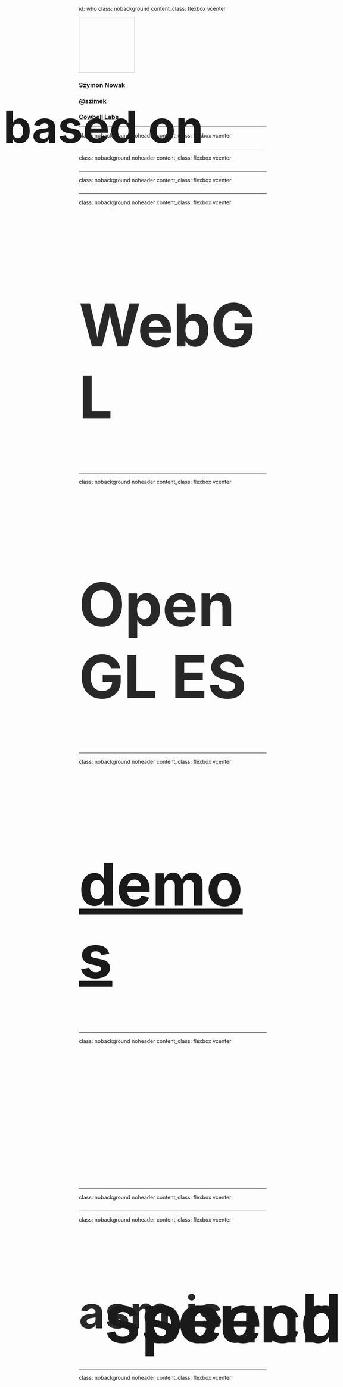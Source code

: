 id: who
class: nobackground
content_class: flexbox vcenter

<img data-src="images/slides/me.jpg" style="width: 150px; height: 150px;">
<h3>Szymon Nowak</h3>
<h3><a href="https://twitter.com/szimek">@szimek</a></h3>
<h3><a href="https://cowbell-labs.com">Cowbell Labs</a></h3>

---

class: nobackground noheader
content_class: flexbox vcenter

<img data-src="images/slides/thefacebook.png" style="width: 900px;">

---

class: nobackground noheader
content_class: flexbox vcenter

<img data-src="images/slides/facebook.png" style="width: 900px;">

---

class: nobackground noheader
content_class: flexbox vcenter

<img data-src="images/logos/html5rocks-logo.png">

---

class: nobackground noheader
content_class: flexbox vcenter

<h1 style="font-size: 160px; color: rgb(40, 40, 40);">WebGL</h1>

---

class: nobackground noheader
content_class: flexbox vcenter

<h2 style="font-size: 120px; position: absolute; top: 150px; left: 25px">based on</h2>
<h1 style="font-size: 160px; color: rgb(40, 40, 40);">OpenGL ES</h1>

---

class: nobackground noheader
content_class: flexbox vcenter

<h1 style="font-size: 160px; color: rgb(40, 40, 40);"><a href="http://threejs.org/examples">demos</a></h1>

---

class: nobackground noheader
content_class: flexbox vcenter

<iframe width="640" height="360" data-src="//www.youtube.com/embed/c2uNDlP4RiE?rel=0&amp;showinfo=0" frameborder="0" allowfullscreen></iframe>

---

class: nobackground noheader
content_class: flexbox vcenter

<img data-src="images/logos/emscripten-logo.png">

---

class: nobackground noheader
content_class: flexbox vcenter

<h1 style="font-size: 120px; color: rgb(40, 40, 40);">asm.js</h1>

---

class: nobackground noheader
content_class: flexbox vcenter

<iframe width="640" height="360" data-src="//www.youtube.com/embed/bJi7BlXqcI4?rel=0&amp;showinfo=0" frameborder="0" allowfullscreen></iframe>

---

class: nobackground noheader
content_class: flexbox vcenter

<ul style="font-size: 45px; margin-bottom: 0;">
  <li>prototypes
  <li>games  
  <li>GPGPU
  <li>data visualization
  <li>architecture
  <li>education
  <li>...
</ul>

---

class: nobackground noheader
content_class: flexbox vcenter

<h1 style="font-size: 160px; color: rgb(40, 40, 40);">WebVR</h1>

---

class: nobackground noheader
content_class: flexbox vcenter

<img data-src="images/slides/oculusrift.jpg" style="width: 900px;">

---

class: nobackground noheader
content_class: flexbox vcenter

<img data-src="images/slides/googlecardboard.jpg" style="width: 900px;">

---

class: nobackground noheader
content_class: flexbox vcenter

<img data-src="images/slides/oculus-rift-war-thunder-dk2.jpg" style="width: 900px;">

---

class: nobackground noheader
content_class: flexbox vcenter

<h1 style="font-size: 160px; color: rgb(40, 40, 40);">WebAudio</h1>

---

class: nobackground noheader
content_class:

<div style="padding:100px 0 50px 0;">
  <h1 style="font-size: 120px; color: rgb(40, 40, 40);">generate</h1>
  <h1 style="font-size: 120px; color: rgb(40, 40, 40);">analyse</h1>
  <h1 style="font-size: 120px; color: rgb(40, 40, 40);">modify</h1>
</div>
<h2 style="font-size: 180px; font-weight: 600; position: absolute; bottom: 150px; right: 25px">sound</h2>

---

class: nobackground noheader
content_class: flexbox vcenter

<iframe data-src="https://chromium.googlecode.com/svn/trunk/samples/audio/shiny-drum-machine.html" frameborder="0" allowfullscreen style="max-width: 900px;"></iframe>

---

class: nobackground noheader
content_class: flexbox vcenter

<a href="https://www.soundtrap.com"><img data-src="images/slides/soundtrap.jpeg"></a>

---

class: nobackground noheader
content_class: flexbox vcenter

<h1 style="font-size: 160px; color: rgb(40, 40, 40);">WebRTC</h1>

---

class: nobackground
content_class:

<h1 style="font-size: 140px; margin-top: 130px; color: rgb(40, 40, 40);">peer-to-peer</h1>

---

class: nobackground
content_class:

<h1 style="font-size: 140px; margin-top: 130px; color: rgb(40, 40, 40);">peer-to-peer</h1>
<h1 style="font-size: 200px; text-align: right; margin: 100px 50px 100px 150px;">audio</h1>

---

class: nobackground
content_class:

<h1 style="font-size: 140px; margin-top: 130px; color: rgb(40, 40, 40);">peer-to-peer</h1>
<h1 style="font-size: 200px; text-align: right; margin: 100px 50px 100px 150px;">video</h1>

---

class: nobackground
content_class:

<h1 style="font-size: 140px; margin-top: 130px;  color: rgb(40, 40, 40);">peer-to-peer</h1>
<h1 style="font-size: 200px; text-align: right; margin: 100px 50px 100px 150px;">data</h1>

---

class: nobackground
content_class: flexbox vcenter centered

<h1 style="font-size: 120px; color: rgb(40, 40, 40);">plugin-free video calls</h1>

---

class: nobackground noheader
content_class: flexbox vcenter centered

<a href="https://appear.in"><img data-src="images/slides/appearin-page.png" style="height: 550px;"></a>

---

body_class: amazon-mayday
class: nobackground noheader
content_class: flexbox vcenter

<span class="source">© Amazon</span>

---

class: nobackground noheader
content_class: flexbox vcenter

<h2 style="font-size: 160px; line-height: 160px; font-weight: 600; margin-left: -340px;">browser</h2>
<h2 style="font-size: 120px; line-height: 160px; font-weight: 600;">to</h2>
<h2 style="font-size: 160px; line-height: 160px; font-weight: 600; margin-left: 340px;">browser</h2>

---

class: nobackground noheader
content_class: flexbox vcenter

<h2 style="font-size: 160px; line-height: 160px; font-weight: 600; margin-left: -340px;">browser</h2>
<h2 style="font-size: 120px; line-height: 160px; font-weight: 600;">to</h2>
<h2 style="font-size: 160px; line-height: 160px; font-weight: 600; margin-left: 340px;">phone</h2>

---

class: nobackground noheader
content_class: flexbox vcenter

<iframe data-src="https://webrtc-twilio.herokuapp.com/" style="width: 90%"></iframe>

---

class: nobackground noheader
content_class: flexbox vcenter

<h2 style="font-size: 160px; line-height: 160px; font-weight: 600; margin-left: -340px;">browser</h2>
<h2 style="font-size: 120px; line-height: 160px; font-weight: 600;">to</h2>
<h2 style="font-size: 160px; line-height: 160px; font-weight: 600; margin-left: 340px;">phone</h2>

---

class: nobackground noheader
content_class: flexbox vcenter

<h2 style="font-size: 160px; line-height: 160px; font-weight: 600; margin-left: -340px;">phone</h2>
<h2 style="font-size: 120px; line-height: 160px; font-weight: 600;">to</h2>
<h2 style="font-size: 160px; line-height: 160px; font-weight: 600; margin-left: 340px;">browser</h2>

---

class: nobackground noheader
content_class: flexbox vcenter

<h2 style="font-size: 120px; line-height: 160px; font-weight: 600;"><a href="http://www.frisb.com">frisb</a></h2>

---

class: nobackground noheader
content_class: flexbox vcenter

<a href="http://rapt.fm"><img data-src="images/slides/raptfm.png" style="height: 550px;"></a>

---

class: nobackground noheader
content_class: flexbox vcenter

<a href="http://www.bemyeyes.org"><img data-src="images/slides/bemyeyes.png" style="height: 550px;"></a>

---

class: nobackground noheader
content_class: flexbox vcenter

<h2 style="font-size: 80px; font-weight: 600; line-height: 100px;">low-latency networking</h2>
<h2 style="font-size: 80px; font-weight: 600; line-height: 100px;">file sharing</h2>

---

class: nobackground noheader
content_class: flexbox vcenter

<img data-src="images/slides/xkcd-file-transfer.png" style="height: 80%;">
<span class="source"><a href="http://xkcd.com/949/">http://xkcd.com/949/</a></span>

---

class: nobackground noheader
content_class: flexbox vcenter

<h2 style="font-size: 120px; font-weight: 600;"><a href="https://www.sharedrop.io"><img data-src="images/slides/sharedrop.svg" style="height: 100px"></a></h2>

---

class: nobackground noheader
content_class: flexbox vcenter

<iframe width="640" height="480" data-src="//www.youtube.com/embed/AUTFzaS1qW4?start=14&rel=0&amp;showinfo=0" frameborder="0" allowfullscreen style="width: 90%;"></iframe>

---

class: nobackground noheader
content_class: flexbox vcenter centered


<a href="https://github.com/feross/webtorrent"><img data-src="images/logos/webtorrent.png" style="width: 80%"></a>

---

class: nobackground noheader
content_class: flexbox vcenter

<h1 style="font-size: 160px; color: rgb(40, 40, 40);">WebSpeech</h1>

---

class: nobackground noheader
content_class:

<h2 style="font-size: 180px; font-weight: 600; position: absolute; bottom: 150px; right: 25px">speech</h2>

<div style="padding:100px 0 50px 0;">
  <h1 style="font-size: 120px; color: rgb(40, 40, 40);">recognition</h1>
  <h1 style="font-size: 120px; color: rgb(40, 40, 40);">synthesis</h1>
</div>

---

class: nobackground noheader
content_class: flexbox vcenter

<iframe width="640" height="480" data-src="//www.youtube.com/embed/R8ejjVAZweg?rel=0&amp;showinfo=0" frameborder="0" allowfullscreen style="width: 90%;"></iframe>

---

class: nobackground noheader purple fullviewport
content_class: flexbox vcenter

<h2 style="font-size: 160px; font-weight: 600; line-height: 175px; color: white;">thank you!</h2>

---

class: nobackground noheader
content_class: flexbox vcenter

<h1 style="font-size: 160px; color: rgb(40, 40, 40);">meetups!</h1>

---

class: nobackground noheader
content_class: flexbox vcenter

<img data-src="images/logos/nodeschool-silesia.png">
<h2 style="padding-top: 40px"><a href="http://nodeschool.io/silesia">nodeschool.io/silesia</a></h2>

---

class: nobackground noheader fullviewport
content_class: flexbox vcenter

<img data-src="images/logos/meetjs.jpg" style="height: 442px">
<h2 style="padding-top: 40px"><a href="http://meetjs.pl">meetjs.pl</a></h2>

---

class: nobackground noheader
content_class: flexbox vcenter

<img data-src="images/logos/srug.png" style="height: 442px">
<h2 style="padding-top: 40px"><a href="https://srug.pl">srug.pl</a></h2>

---

class: nobackground noheader
content_class: flexbox vcenter

<img data-src="images/logos/slaskit.png" style="height: 442px">
<h2 style="padding-top: 40px"><a href="https://slaskit.pl">slaskit.pl</a></h2>
